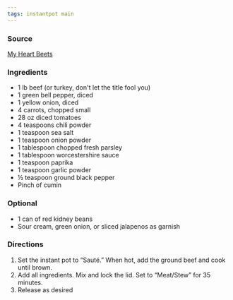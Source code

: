 ```yaml
---
tags: instantpot main
---
```


### Source
[My Heart Beets](https://myheartbeets.com/texas-beef-chili/)

### Ingredients
* 1 lb beef (or turkey, don't let the title fool you)
* 1 green bell pepper, diced
* 1 yellow onion, diced
* 4 carrots, chopped small
* 28 oz diced tomatoes
* 4 teaspoons chili powder
* 1 teaspoon sea salt
* 1 teaspoon onion powder
* 1 tablespoon chopped fresh parsley
* 1 tablespoon worcestershire sauce
* 1 teaspoon paprika
* 1 teaspoon garlic powder
* ½ teaspoon ground black pepper
* Pinch of cumin

### Optional
* 1 can of red kidney beans
* Sour cream, green onion, or sliced jalapenos as garnish

### Directions
1. Set the instant pot to “Sauté.” When hot, add the ground beef and cook until brown.
0. Add all ingredients. Mix and lock the lid. Set to “Meat/Stew” for 35 minutes.
0. Release as desired
